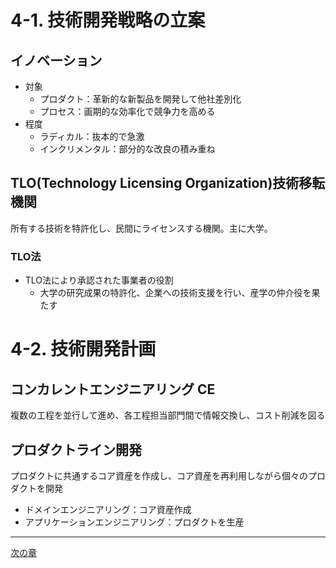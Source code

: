 # 4-1. 技術開発戦略の立案

## イノベーション
- 対象
  - プロダクト：革新的な新製品を開発して他社差別化
  - プロセス：画期的な効率化で競争力を高める
- 程度
  - ラディカル：抜本的で急激
  - インクリメンタル：部分的な改良の積み重ね

## TLO(Technology Licensing Organization)技術移転機関
所有する技術を特許化し、民間にライセンスする機関。主に大学。

### TLO法
- TLO法により承認された事業者の役割
  - 大学の研究成果の特許化、企業への技術支援を行い、産学の仲介役を果たす

# 4-2. 技術開発計画

## コンカレントエンジニアリング CE
複数の工程を並行して進め、各工程担当部門間で情報交換し、コスト削減を図る

## プロダクトライン開発
プロダクトに共通するコア資産を作成し、コア資産を再利用しながら個々のプロダクトを開発

- ドメインエンジニアリング：コア資産作成
- アプリケーションエンジニアリング：プロダクトを生産


- - -
[次の章](./05_BusinessIndustry.md)
